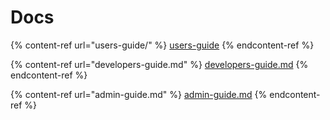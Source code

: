 # Docs

{% content-ref url="users-guide/" %}
[users-guide](users-guide/)
{% endcontent-ref %}

{% content-ref url="developers-guide.md" %}
[developers-guide.md](developers-guide.md)
{% endcontent-ref %}

{% content-ref url="admin-guide.md" %}
[admin-guide.md](admin-guide.md)
{% endcontent-ref %}
